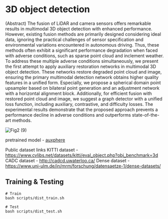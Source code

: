 # 3D object detection
(Abstract) The fusion of LiDAR and camera sensors offers remarkable results in multimodal 3D object detection with enhanced performance. However, existing fusion methods are primarily designed considering ideal data, ignoring the practical challenges of sensor specification and environmental variations encountered in autonomous driving. Thus, these methods often exhibit a significant performance degradation when faced with adverse conditions, such as sparse point cloud and inclement weather. To address these multiple adverse conditions simultaneously, we present the first attempt to apply auxiliary restoration networks in multimodal 3D object detection. These networks restore degraded point cloud and image, ensuring the primary multimodal detection network obtains higher quality features in a unified form. Especially, we propose a spherical domain point upsampler based on bilateral point generation and an adjustment network with a horizontal alignment block. Additionally, for efficient fusion with restored point cloud and image, we suggest a graph detector with a unified loss function, including auxiliary, contrastive, and difficulty losses. The experimental results demonstrate that the proposed approach prevents a performance decline in adverse conditions and outperforms state-of-the-art methods.

![Fig2 (9)](https://github.com/user-attachments/assets/ed608847-b08a-4e77-9280-8a1685a702e8)



pretrained model - [auxphere](https://drive.google.com/file/d/1EhKkVmRDsRobxodYBijvgfNCETBf80vA/view?usp=sharing)

Public dataset links
KITTI dataset - https://www.cvlibs.net/datasets/kitti/eval_object.php?obj_benchmark=3d
CADC dataset - http://cadcd.uwaterloo.ca/
Dense dataset - https://www.uni-ulm.de/in/mrm/forschung/datensaetze-1/dense-datasets/

## Training & Testing
```
# Train
bash scripts/dist_train.sh

# Test
bash scripts/dist_test.sh
